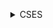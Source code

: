 <ul>
    <details>
        <summary>CSES</summary>
        <ol>
            <li>Problem: <a href="https://cses.fi/alon/task/1629">Movie Festival</a> <b>Prefix Sum</b></li>
            <li><a href="https://www.spoj.com/problems/INTERVA2/cstart=10">INTERVA2 - Interval Challenge</a></li>
            <ul><li>Solution: <a href="../../Spoj/INTERVA2-Interval_Challenge.md">INTERVA2 - Interval Challenge</a></li></ul>
        </ol>
    </details>
</ul>